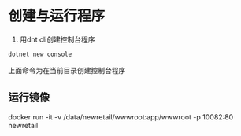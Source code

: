 # 创建与运行程序

1. 用dnt cli创建控制台程序

```bash
dotnet new console
```

上面命令为在当前目录创建控制台程序

## 运行镜像
docker run -it -v /data/newretail/wwwroot:app/wwwroot -p 10082:80  newretail